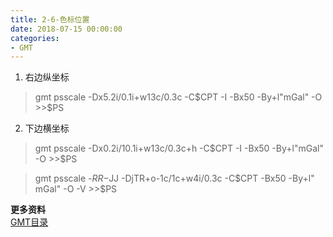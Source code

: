 ```yaml
---
title: 2-6-色标位置
date: 2018-07-15 00:00:00
categories:
- GMT
---
```

1. 右边纵坐标  
> gmt psscale -Dx5.2i/0.1i+w13c/0.3c -C$CPT -I -Bx50 -By+l"mGal" -O >>$PS
2. 下边横坐标
> gmt psscale -Dx0.2i/10.1i+w13c/0.3c+h -C$CPT -I -Bx50 -By+l"mGal" -O >>$PS

> gmt psscale -$RR -$JJ -DjTR+o-1c/1c+w4i/0.3c -C$CPT  -Bx50 -By+l"  mGal" -O -V >>$PS

**更多资料**  
[GMT目录](https://www.jianshu.com/p/321f67983c42)
